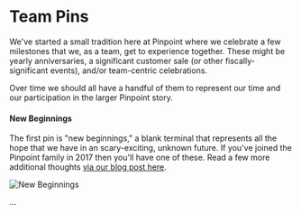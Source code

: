 # Team Pins

We've started a small tradition here at Pinpoint where we celebrate a few milestones that we, as a team, get to experience together. These might be yearly anniversaries, a significant customer sale (or other fiscally-significant events), and/or team-centric celebrations.

Over time we should all have a handful of them to represent our time and our participation in the larger Pinpoint story.

#### New Beginnings

The first pin is "new beginnings," a blank terminal that represents all the hope that we have in an scary-exciting, unknown future. If you've joined the Pinpoint family in 2017 then you'll have one of these. Read a few more additional thoughts [via our blog post here](https://blog.pinpt.co/pinning-culture/).

![New Beginnings](http://blog.pinpt.co/wp-content/uploads/2017/06/new-beginnings-pin.jpeg)

...